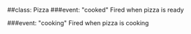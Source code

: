 <a name="Pizza"></a>

##class: Pizza
###event: "cooked"
Fired when pizza is ready

###event: "cooking"
Fired when pizza is cooking

